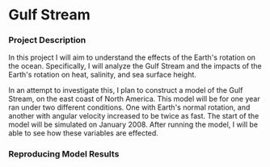 # Gulf Stream
### Project Description
In this project I will aim to understand the effects of the Earth's rotation on the ocean. Specifically, I will analyze the Gulf Stream and the impacts of the Earth's rotation on heat, salinity, and sea surface height.

In an attempt to investigate this, I plan to construct a model of the Gulf Stream, on the east coast of North America. This model will be for one year ran under two different conditions. One with Earth's normal rotation, and another with angular velocity increased to be twice as fast. The start of the model will be simulated on January 2008. After running the model, I will be able to see how these variables are effected.
### Reproducing Model Results


